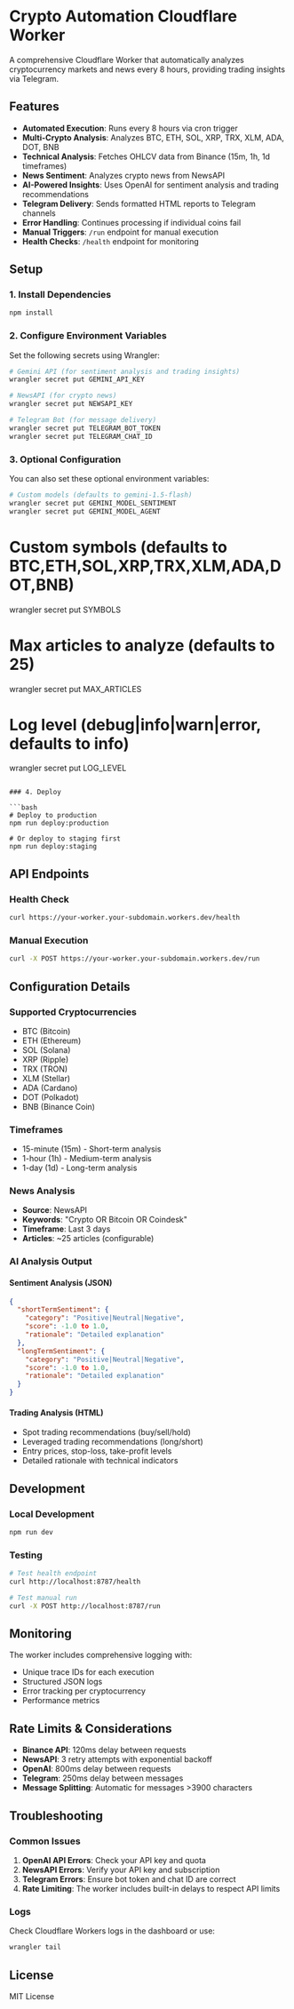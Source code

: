 # Crypto Automation Cloudflare Worker

A comprehensive Cloudflare Worker that automatically analyzes cryptocurrency markets and news every 8 hours, providing trading insights via Telegram.

## Features

- **Automated Execution**: Runs every 8 hours via cron trigger
- **Multi-Crypto Analysis**: Analyzes BTC, ETH, SOL, XRP, TRX, XLM, ADA, DOT, BNB
- **Technical Analysis**: Fetches OHLCV data from Binance (15m, 1h, 1d timeframes)
- **News Sentiment**: Analyzes crypto news from NewsAPI
- **AI-Powered Insights**: Uses OpenAI for sentiment analysis and trading recommendations
- **Telegram Delivery**: Sends formatted HTML reports to Telegram channels
- **Error Handling**: Continues processing if individual coins fail
- **Manual Triggers**: `/run` endpoint for manual execution
- **Health Checks**: `/health` endpoint for monitoring

## Setup

### 1. Install Dependencies

```bash
npm install
```

### 2. Configure Environment Variables

Set the following secrets using Wrangler:

```bash
# Gemini API (for sentiment analysis and trading insights)
wrangler secret put GEMINI_API_KEY

# NewsAPI (for crypto news)
wrangler secret put NEWSAPI_KEY

# Telegram Bot (for message delivery)
wrangler secret put TELEGRAM_BOT_TOKEN
wrangler secret put TELEGRAM_CHAT_ID
```

### 3. Optional Configuration

You can also set these optional environment variables:

```bash
# Custom models (defaults to gemini-1.5-flash)
wrangler secret put GEMINI_MODEL_SENTIMENT
wrangler secret put GEMINI_MODEL_AGENT
```

# Custom symbols (defaults to BTC,ETH,SOL,XRP,TRX,XLM,ADA,DOT,BNB)
wrangler secret put SYMBOLS

# Max articles to analyze (defaults to 25)
wrangler secret put MAX_ARTICLES

# Log level (debug|info|warn|error, defaults to info)
wrangler secret put LOG_LEVEL
```

### 4. Deploy

```bash
# Deploy to production
npm run deploy:production

# Or deploy to staging first
npm run deploy:staging
```

## API Endpoints

### Health Check
```bash
curl https://your-worker.your-subdomain.workers.dev/health
```

### Manual Execution
```bash
curl -X POST https://your-worker.your-subdomain.workers.dev/run
```

## Configuration Details

### Supported Cryptocurrencies
- BTC (Bitcoin)
- ETH (Ethereum)
- SOL (Solana)
- XRP (Ripple)
- TRX (TRON)
- XLM (Stellar)
- ADA (Cardano)
- DOT (Polkadot)
- BNB (Binance Coin)

### Timeframes
- 15-minute (15m) - Short-term analysis
- 1-hour (1h) - Medium-term analysis
- 1-day (1d) - Long-term analysis

### News Analysis
- **Source**: NewsAPI
- **Keywords**: "Crypto OR Bitcoin OR Coindesk"
- **Timeframe**: Last 3 days
- **Articles**: ~25 articles (configurable)

### AI Analysis Output

#### Sentiment Analysis (JSON)
```json
{
  "shortTermSentiment": {
    "category": "Positive|Neutral|Negative",
    "score": -1.0 to 1.0,
    "rationale": "Detailed explanation"
  },
  "longTermSentiment": {
    "category": "Positive|Neutral|Negative", 
    "score": -1.0 to 1.0,
    "rationale": "Detailed explanation"
  }
}
```

#### Trading Analysis (HTML)
- Spot trading recommendations (buy/sell/hold)
- Leveraged trading recommendations (long/short)
- Entry prices, stop-loss, take-profit levels
- Detailed rationale with technical indicators

## Development

### Local Development
```bash
npm run dev
```

### Testing
```bash
# Test health endpoint
curl http://localhost:8787/health

# Test manual run
curl -X POST http://localhost:8787/run
```

## Monitoring

The worker includes comprehensive logging with:
- Unique trace IDs for each execution
- Structured JSON logs
- Error tracking per cryptocurrency
- Performance metrics

## Rate Limits & Considerations

- **Binance API**: 120ms delay between requests
- **NewsAPI**: 3 retry attempts with exponential backoff
- **OpenAI**: 800ms delay between requests
- **Telegram**: 250ms delay between messages
- **Message Splitting**: Automatic for messages >3900 characters

## Troubleshooting

### Common Issues

1. **OpenAI API Errors**: Check your API key and quota
2. **NewsAPI Errors**: Verify your API key and subscription
3. **Telegram Errors**: Ensure bot token and chat ID are correct
4. **Rate Limiting**: The worker includes built-in delays to respect API limits

### Logs
Check Cloudflare Workers logs in the dashboard or use:
```bash
wrangler tail
```

## License

MIT License
